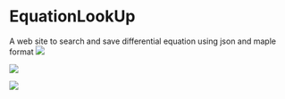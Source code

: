 # EquationLookUp
A web site to search and save  differential equation using json and maple format
![](http://upload-images.jianshu.io/upload_images/6927087-87a6390594a9ab15.png?imageMogr2/auto-orient/strip%7CimageView2/2/w/1240)

![](http://upload-images.jianshu.io/upload_images/6927087-ba0d1ce894bd5d0d.jpg?imageMogr2/auto-orient/strip%7CimageView2/2/w/1240)

![](http://upload-images.jianshu.io/upload_images/6927087-05d5adb7794519fb.png?imageMogr2/auto-orient/strip%7CimageView2/2/w/1240)
